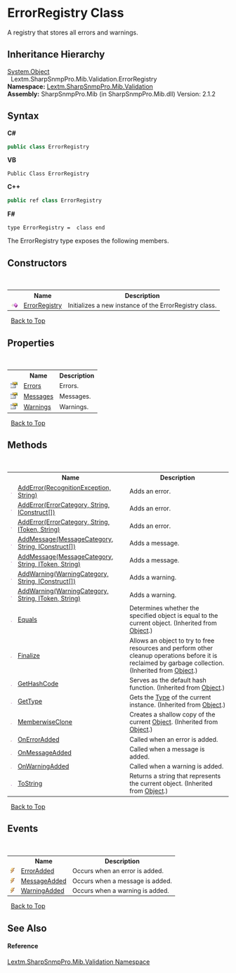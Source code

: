 # ErrorRegistry Class
 

A registry that stores all errors and warnings.


## Inheritance Hierarchy
<a href="https://docs.microsoft.com/dotnet/api/system.object" target="_blank" rel="noopener noreferrer">System.Object</a><br />&nbsp;&nbsp;Lextm.SharpSnmpPro.Mib.Validation.ErrorRegistry<br />
**Namespace:**&nbsp;<a href="N_Lextm_SharpSnmpPro_Mib_Validation">Lextm.SharpSnmpPro.Mib.Validation</a><br />**Assembly:**&nbsp;SharpSnmpPro.Mib (in SharpSnmpPro.Mib.dll) Version: 2.1.2

## Syntax

**C#**<br />
``` C#
public class ErrorRegistry
```

**VB**<br />
``` VB
Public Class ErrorRegistry
```

**C++**<br />
``` C++
public ref class ErrorRegistry
```

**F#**<br />
``` F#
type ErrorRegistry =  class end
```

The ErrorRegistry type exposes the following members.


## Constructors
&nbsp;<table><tr><th></th><th>Name</th><th>Description</th></tr><tr><td>![Public method](media/pubmethod.gif "Public method")</td><td><a href="M_Lextm_SharpSnmpPro_Mib_Validation_ErrorRegistry__ctor">ErrorRegistry</a></td><td>
Initializes a new instance of the ErrorRegistry class.</td></tr></table>&nbsp;
<a href="#errorregistry-class">Back to Top</a>

## Properties
&nbsp;<table><tr><th></th><th>Name</th><th>Description</th></tr><tr><td>![Public property](media/pubproperty.gif "Public property")</td><td><a href="P_Lextm_SharpSnmpPro_Mib_Validation_ErrorRegistry_Errors">Errors</a></td><td>
Errors.</td></tr><tr><td>![Public property](media/pubproperty.gif "Public property")</td><td><a href="P_Lextm_SharpSnmpPro_Mib_Validation_ErrorRegistry_Messages">Messages</a></td><td>
Messages.</td></tr><tr><td>![Public property](media/pubproperty.gif "Public property")</td><td><a href="P_Lextm_SharpSnmpPro_Mib_Validation_ErrorRegistry_Warnings">Warnings</a></td><td>
Warnings.</td></tr></table>&nbsp;
<a href="#errorregistry-class">Back to Top</a>

## Methods
&nbsp;<table><tr><th></th><th>Name</th><th>Description</th></tr><tr><td>![Public method](media/pubmethod.gif "Public method")</td><td><a href="M_Lextm_SharpSnmpPro_Mib_Validation_ErrorRegistry_AddError">AddError(RecognitionException, String)</a></td><td>
Adds an error.</td></tr><tr><td>![Public method](media/pubmethod.gif "Public method")</td><td><a href="M_Lextm_SharpSnmpPro_Mib_Validation_ErrorRegistry_AddError_2">AddError(ErrorCategory, String, IConstruct[])</a></td><td>
Adds an error.</td></tr><tr><td>![Public method](media/pubmethod.gif "Public method")</td><td><a href="M_Lextm_SharpSnmpPro_Mib_Validation_ErrorRegistry_AddError_1">AddError(ErrorCategory, String, IToken, String)</a></td><td>
Adds an error.</td></tr><tr><td>![Public method](media/pubmethod.gif "Public method")</td><td><a href="M_Lextm_SharpSnmpPro_Mib_Validation_ErrorRegistry_AddMessage_1">AddMessage(MessageCategory, String, IConstruct[])</a></td><td>
Adds a message.</td></tr><tr><td>![Public method](media/pubmethod.gif "Public method")</td><td><a href="M_Lextm_SharpSnmpPro_Mib_Validation_ErrorRegistry_AddMessage">AddMessage(MessageCategory, String, IToken, String)</a></td><td>
Adds a message.</td></tr><tr><td>![Public method](media/pubmethod.gif "Public method")</td><td><a href="M_Lextm_SharpSnmpPro_Mib_Validation_ErrorRegistry_AddWarning_1">AddWarning(WarningCategory, String, IConstruct[])</a></td><td>
Adds a warning.</td></tr><tr><td>![Public method](media/pubmethod.gif "Public method")</td><td><a href="M_Lextm_SharpSnmpPro_Mib_Validation_ErrorRegistry_AddWarning">AddWarning(WarningCategory, String, IToken, String)</a></td><td>
Adds a warning.</td></tr><tr><td>![Public method](media/pubmethod.gif "Public method")</td><td><a href="https://docs.microsoft.com/dotnet/api/system.object.equals#System_Object_Equals_System_Object_" target="_blank" rel="noopener noreferrer">Equals</a></td><td>
Determines whether the specified object is equal to the current object.
 (Inherited from <a href="https://docs.microsoft.com/dotnet/api/system.object" target="_blank" rel="noopener noreferrer">Object</a>.)</td></tr><tr><td>![Protected method](media/protmethod.gif "Protected method")</td><td><a href="https://docs.microsoft.com/dotnet/api/system.object.finalize#System_Object_Finalize" target="_blank" rel="noopener noreferrer">Finalize</a></td><td>
Allows an object to try to free resources and perform other cleanup operations before it is reclaimed by garbage collection.
 (Inherited from <a href="https://docs.microsoft.com/dotnet/api/system.object" target="_blank" rel="noopener noreferrer">Object</a>.)</td></tr><tr><td>![Public method](media/pubmethod.gif "Public method")</td><td><a href="https://docs.microsoft.com/dotnet/api/system.object.gethashcode#System_Object_GetHashCode" target="_blank" rel="noopener noreferrer">GetHashCode</a></td><td>
Serves as the default hash function.
 (Inherited from <a href="https://docs.microsoft.com/dotnet/api/system.object" target="_blank" rel="noopener noreferrer">Object</a>.)</td></tr><tr><td>![Public method](media/pubmethod.gif "Public method")</td><td><a href="https://docs.microsoft.com/dotnet/api/system.object.gettype#System_Object_GetType" target="_blank" rel="noopener noreferrer">GetType</a></td><td>
Gets the <a href="https://docs.microsoft.com/dotnet/api/system.type" target="_blank" rel="noopener noreferrer">Type</a> of the current instance.
 (Inherited from <a href="https://docs.microsoft.com/dotnet/api/system.object" target="_blank" rel="noopener noreferrer">Object</a>.)</td></tr><tr><td>![Protected method](media/protmethod.gif "Protected method")</td><td><a href="https://docs.microsoft.com/dotnet/api/system.object.memberwiseclone#System_Object_MemberwiseClone" target="_blank" rel="noopener noreferrer">MemberwiseClone</a></td><td>
Creates a shallow copy of the current <a href="https://docs.microsoft.com/dotnet/api/system.object" target="_blank" rel="noopener noreferrer">Object</a>.
 (Inherited from <a href="https://docs.microsoft.com/dotnet/api/system.object" target="_blank" rel="noopener noreferrer">Object</a>.)</td></tr><tr><td>![Protected method](media/protmethod.gif "Protected method")</td><td><a href="M_Lextm_SharpSnmpPro_Mib_Validation_ErrorRegistry_OnErrorAdded">OnErrorAdded</a></td><td>
Called when an error is added.</td></tr><tr><td>![Protected method](media/protmethod.gif "Protected method")</td><td><a href="M_Lextm_SharpSnmpPro_Mib_Validation_ErrorRegistry_OnMessageAdded">OnMessageAdded</a></td><td>
Called when a message is added.</td></tr><tr><td>![Protected method](media/protmethod.gif "Protected method")</td><td><a href="M_Lextm_SharpSnmpPro_Mib_Validation_ErrorRegistry_OnWarningAdded">OnWarningAdded</a></td><td>
Called when a warning is added.</td></tr><tr><td>![Public method](media/pubmethod.gif "Public method")</td><td><a href="https://docs.microsoft.com/dotnet/api/system.object.tostring#System_Object_ToString" target="_blank" rel="noopener noreferrer">ToString</a></td><td>
Returns a string that represents the current object.
 (Inherited from <a href="https://docs.microsoft.com/dotnet/api/system.object" target="_blank" rel="noopener noreferrer">Object</a>.)</td></tr></table>&nbsp;
<a href="#errorregistry-class">Back to Top</a>

## Events
&nbsp;<table><tr><th></th><th>Name</th><th>Description</th></tr><tr><td>![Public event](media/pubevent.gif "Public event")</td><td><a href="E_Lextm_SharpSnmpPro_Mib_Validation_ErrorRegistry_ErrorAdded">ErrorAdded</a></td><td>
Occurs when an error is added.</td></tr><tr><td>![Public event](media/pubevent.gif "Public event")</td><td><a href="E_Lextm_SharpSnmpPro_Mib_Validation_ErrorRegistry_MessageAdded">MessageAdded</a></td><td>
Occurs when a message is added.</td></tr><tr><td>![Public event](media/pubevent.gif "Public event")</td><td><a href="E_Lextm_SharpSnmpPro_Mib_Validation_ErrorRegistry_WarningAdded">WarningAdded</a></td><td>
Occurs when a warning is added.</td></tr></table>&nbsp;
<a href="#errorregistry-class">Back to Top</a>

## See Also


#### Reference
<a href="N_Lextm_SharpSnmpPro_Mib_Validation">Lextm.SharpSnmpPro.Mib.Validation Namespace</a><br />